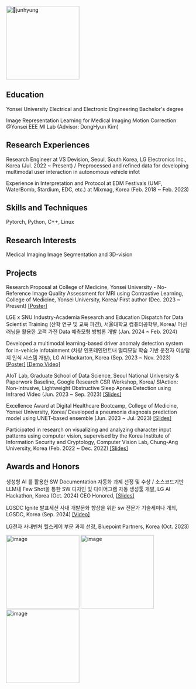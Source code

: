 
<img src="https://github.com/user-attachments/assets/9e0bd56b-5aa8-4cfb-ac3c-10b2ceb7ba57" alt="junhyung" width="200">


## Education

Yonsei University Electrical and Electronic Engineering Bachelor's degree

Image Representation Learning for Medical Imaging Motion Correction @Yonsei EEE MI Lab (Advisor: DongHyun Kim)

## Research Experiences

Research Engineer at VS Devision, Seoul, South Korea, LG Electronics Inc., Korea (Jul. 2022 ~ Present) / Preprocessed and refined data for developing multimodal user interaction in autonomous vehicle infot

Experience in Interpretation and Protocol at EDM Festivals (UMF, WaterBomb, 5tardium, EDC, etc.) at Mixmag, Korea (Feb. 2018 ~ Feb. 2023)

## Skills and Techniques

Pytorch, Python, C++, Linux 

## Research Interests

Medical Imaging
Image Segmentation and 3D-vision

## Projects

Research Proposal at College of Medicine, Yonsei University - No-Reference Image Quality Assessment for MRI using Contrastive Learning, College of Medicine, Yonsei University, Korea/ First author (Dec. 2023 ~ Present)
[[Poster]](https://docs.google.com/presentation/d/1AgeVeamdqu7mWUhWMNuBPhJbHwUOg2VQxOTb3vapWJI/mobilepresent?usp=sharing)

LGE x SNU Industry-Academia Research and Education Dispatch for Data Scientist Training (산학 연구 및 교육 파견), 서울대학교 컴퓨터공학부, Korea/ 머신러닝을 활용한 고객 가전 Data 예측모형 방법론 개발 (Jan. 2024 ~ Feb. 2024)

Developed a multimodal learning-based driver anomaly detection system for in-vehicle infotainment (차량 인포테인먼트내 멀티모달 학습 기반 운전자 이상탐지 인식 시스템 개발), LG AI Hackarton, Korea (Sep. 2023 ~ Nov. 2023)
[[Poster]](https://docs.google.com/presentation/d/1Tn_IxBw_0K9AyMDqmLXG6q6gpc55OrTy03-MLEM-IKI/mobilepresent?usp=sharing)
[[Demo Video]](https://drive.google.com/file/d/1A6usGvQyZBSKy9sYcGz86GyE19weofnX/view?usp=sharing)

AIoT Lab, Graduate School of Data Science, Seoul National University & Paperwork Baseline, Google Research CSR Workshop, Korea/ SlAction: Non-intrusive, Lightweight Obstructive Sleep Apnea Detection using Infrared Video (Jun. 2023 ~ Sep. 2023)
[[Slides]](https://docs.google.com/presentation/d/1lBMjlY1C0PuB2HpK8_lS93kvZH426oItpa5iWKKmfHg/mobilepresent?usp=sharing)

Excellence Award at Digital Healthcare Bootcamp, College of Medicine, Yonsei University, Korea/ Developed a pneumonia diagnosis prediction model using UNET-based ensemble (Jun. 2023 ~ Jul. 2023)
[[Slides]](https://docs.google.com/presentation/d/15pwqhaYXzqRVRvjh8tzK8o583CKzZDl-a5SHUbfZKVk/mobilepresent?usp=sharing)

Participated in research on visualizing and analyzing character input patterns using computer vision, supervised by the Korea Institute of Information Security and Cryptology, Computer Vision Lab, Chung-Ang University, Korea (Feb. 2022 ~ Dec. 2022)
[[Slides]](https://docs.google.com/presentation/d/1pcMfwIX3j1owk_HicaZoHUHtt0t4IqT0gGKL_99Zr2U/mobilepresent?usp=sharing)

## Awards and Honors

생성형 AI 를 활용한 SW Documentation 자동화 과제 선정 및 수상 / 소스코드기반 LLM내 Few Shot을 통한 SW 디자인 및 다이어그램 자동 생성툴 개발, LG AI Hackathon, Korea (Oct. 2024) CEO Honored,
[[Slides]](https://docs.google.com/presentation/d/1CSxdnqk11ui5JvEnv-Swx7L_2H1gnKa8QaSF8-EaZ9g/mobilepresent?usp=sharing)

LGSDC Ignite 발표세션 사내 개발문화 향상을 위한 sw 전문가 기술세미나 개최, LGSDC, Korea (Sep. 2024)
[[Video]](https://www.youtube.com/watch?v=5ZweJ2ZNXeE&t=516s)

LG전자 사내벤처 헬스케어 부문 과제 선정, Bluepoint Partners, Korea (Oct. 2023)

<img height="200" alt="image" src="https://github.com/user-attachments/assets/b1a5d3eb-15b4-46c7-9f2d-38845ee61882">
<img height="200" alt="image" src="https://github.com/user-attachments/assets/7301772b-e7e8-4ff3-98d1-eb997ff1647c">
<img height="200" alt="image" src="https://github.com/user-attachments/assets/afd4afb4-cfe4-43c4-aad4-fc3d34c0186b">

